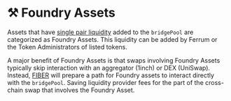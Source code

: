 # ⚒ Foundry Assets

Assets that have [single pair liquidity](../../core-components-of-bridging/bridge-pool/liquidity-management/liquidity-setup.md) added to the `bridgePool` are categorized as Foundry Assets. This liquidity can be added by Ferrum or the Token Administrators of listed tokens.&#x20;

A major benefit of Foundry Assets is that swaps involving Foundry Assets typically skip interaction with an aggregator (1inch) or DEX (UniSwap). Instead, [FIBER](../fiber-ferrum-inter-blockchain-express-routing-engine.md) will prepare a path for Foundry assets to interact directly with the `bridgePool`. Saving liquidity provider fees for the part of the cross-chain swap that involves the Foundry Asset.
